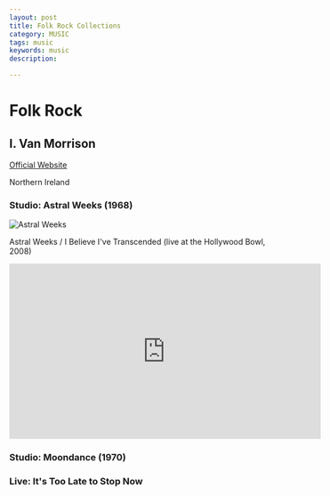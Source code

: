 ```yaml
---
layout: post
title: Folk Rock Collections
category: MUSIC
tags: music
keywords: music
description: 

---
```


# Folk Rock

## I. Van Morrison 

[Official Website](http://www.vanmorrison.com/splash/)

Northern Ireland

### Studio: Astral Weeks (1968)

![Astral Weeks](https://upload.wikimedia.org/wikipedia/en/f/f7/VanMorrisonAstralWeeks.jpg)

Astral Weeks / I Believe I've Transcended (live at the Hollywood Bowl, 2008)  

<iframe width="560" height="315" src="https://www.youtube.com/embed/4kDhaH_mXEA" frameborder="0" allowfullscreen></iframe>

### Studio: Moondance (1970)

### Live: It's Too Late to Stop Now